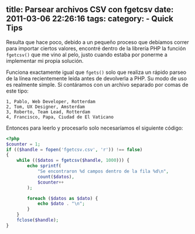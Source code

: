 title: Parsear archivos CSV con fgetcsv
date: 2011-03-06 22:26:16
tags:
category: 
    - Quick Tips
---
Resulta que hace poco, debido a un pequeño proceso que debíamos correr para importar ciertos valores, encontré dentro de la librería PHP la función `fgetcsv()` que me vino al pelo, justo cuando estaba por ponerme a implementar mi propia solución.

Funciona exactamente igual que `fgets()` solo que realiza un rápido parseo de la línea recientemente leída antes de devolverla a PHP. Su modo de uso es realmente simple. Si contáramos con un archivo separado por comas de este tipo: 

    1, Pablo, Web Developer, Rotterdam
    2, Tom, UX Designer, Amsterdam
    3, Roberto, Team Lead, Rotterdam
    4, Francisco, Papa, Ciudad de El Vaticano

Entonces para leerlo y procesarlo solo necesaríamos el siguiente código: 

``` php
<?php
$counter = 1;
if (($handle = fopen('fgetcsv.csv', 'r')) !== false)
{
    while (($datos = fgetcsv($handle, 1000))) {
        echo sprintf(
            "Se encontraron %d campos dentro de la fila %d\n",
            count($datos),
            $counter++
        );

        foreach ($datos as $dato) {
            echo $dato . "\n";
        }
    }
    fclose($handle);
}
```
